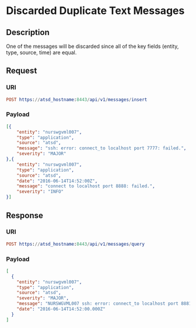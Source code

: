 # Discarded Duplicate Text Messages

## Description

One of the messages will be discarded since all of the key fields (entity, type, source, time) are equal.

## Request

### URI

```elm
POST https://atsd_hostname:8443/api/v1/messages/insert
```

### Payload

```json
[{
    "entity": "nurswgvml007",
    "type": "application",
    "source": "atsd",
    "message": "ssh: error: connect_to localhost port 7777: failed.",
    "severity": "MAJOR"
},{
    "entity": "nurswgvml007",
    "type": "application",
    "source": "atsd",
    "date": "2016-06-14T14:52:00Z",
    "message": "connect to localhost port 8888: failed.",
    "severity": "INFO"
}]
```

## Response

### URI

```elm
POST https://atsd_hostname:8443/api/v1/messages/query
```

### Payload

```json
[
  {
    "entity": "nurswgvml007",
    "type": "application",
    "source": "atsd",
    "severity": "MAJOR",
    "message": "NURSWGVML007 ssh: error: connect_to localhost port 8881: failed.",
    "date": "2016-06-14T14:52:00.000Z"
  }
]
```
